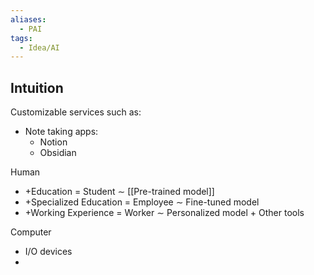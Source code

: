 ```yaml
---
aliases:
  - PAI
tags:
  - Idea/AI
---
```



## Intuition
Customizable services such as:
- Note taking apps:
	- Notion
	- Obsidian

Human
- +Education = Student $\sim$ [[Pre-trained model]]
- +Specialized Education = Employee $\sim$ Fine-tuned model
- +Working Experience = Worker $\sim$ Personalized model + Other tools

Computer
- I/O devices
- 